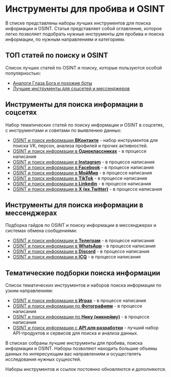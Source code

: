 # Инструменты для пробива и OSINT
В списке представлены наборы лучших инструментов для поиска информации и OSINT. Статья представляет собой оглавление, которое легко позволяет подобрать нужные инструменты для пробива и поиска информации, по нужным направлениям и категориям.

## ТОП статей по поиску и OSINT
Список лучших статей по OSINT и поиску, которые пользуются особой популярностью:
* [Аналоги Глаза Бога и похожие боты](https://github.com/OSINT-searcher/analogi_Glaza_Boga)
* [Лучшие инструменты для соцсетей и мессенджеров](https://github.com/OSINT-searcher/probiv_socsetei_i_messengerov)

## Инструменты для поиска информации в соцсетях
Набор тематических статей по поиску информации и OSINT в соцсетях, с инструментами и советами по выявлению данных:
* [OSINT и поиск информации **ВКонтакте**](https://github.com/OSINT-searcher/OSINT_i_probiv_VKontakte) - набор инструментов для поиска VK, персон, анализа профилей и прочих активностей.
* [OSINT и поиск информации в **Одноклассниках**]() - в процессе написания
* [OSINT и поиск информации в **Instagram**]() - в процессе написания
* [OSINT и поиск информации в **Facebook**]() - в процессе написания
* [OSINT и поиск информации в **МойМир**]() - в процессе написания
* [OSINT и поиск информации в **TikTok**]() - в процессе написания
* [OSINT и поиск информации в **Linkedin**]() - в процессе написания
* [OSINT и поиск информации в **X (ex.Twitter)**]() - в процессе написания

## Инструменты для поиска информации в мессенджерах
Подборка гайдов по OSINT и поиску информации в мессенджерах и системах обмена сообщениями:
* [OSINT и поиск информации в **Телеграм**]() - в процессе написания
* [OSINT и поиск информации в **WhatsApp**]() - в процессе написания
* [OSINT и поиск информации в **Discord**]() - в процессе написания
* [OSINT и поиск информации в **ICQ**]() - в процессе написания

## Тематические подборки поиска информации
Список тематических инструментов и наборов поиска информации по узким направлениям:
* [OSINT и поиск информации в **Играх**]() - в процессе написания
* [OSINT и поиск информации по **Фотографиям**]() - в процессе написания
* [OSINT и поиск информации по **Нику (никнейму)**]() - в процессе написания
* [OSINT и поиск информации с **API для разработки**](https://github.com/OSINT-searcher/poisk_informacii_s_API) - лучший набор API-продуктов и сервисов для поиска и анализа данных.

В списках собраны лучшие инструменты для пробива, поиска информации и OSINT. Наборы позволяют находить большие объемы данных по интересующим вас направлениям и осуществлять исследования нужных сущностей.

Наборы инструментов и ссылок постоянно обновляются и дополняются.
